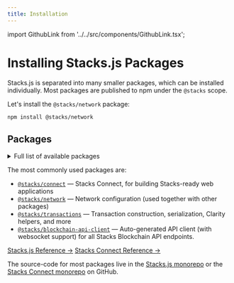 ```yaml
---
title: Installation
---
```


import GithubLink from '../../src/components/GithubLink.tsx';

# Installing Stacks.js Packages

Stacks.js is separated into many smaller packages, which can be installed individually.
Most packages are published to npm under the `@stacks` scope.

Let's install the `@stacks/network` package:

```sh
npm install @stacks/network
```

## Packages

<details>
  <summary>Full list of available packages</summary>

### Connecting Wallets

- [`@stacks/connect`](https://connect.stacks.js.org/) <GithubLink href="https://github.com/hirosystems/connect/tree/main/packages/connect" title=""/> Connect web application to Stacks wallet browser extensions.

### Stacks Primitives

- [`@stacks/transactions`](https://stacks.js.org/modules/_stacks_transactions) <GithubLink href="https://github.com/hirosystems/stacks.js/tree/main/packages/transactions" title=""/> Construct, decode transactions and work with Clarity smart contracts on the Stacks blockchain.
- [`@stacks/wallet-sdk`](https://stacks.js.org/modules/_stacks_wallet_sdk) <GithubLink href="https://github.com/hirosystems/stacks.js/tree/main/packages/wallet-sdk" title=""/> Library for building wallets, managing accounts, and handling keys for the Stacks blockchain.
- [`@stacks/storage`](https://stacks.js.org/modules/_stacks_storage) <GithubLink href="https://github.com/hirosystems/stacks.js/tree/main/packages/storage" title=""/> Store and fetch files with Gaia, the decentralized storage system.
- [`@stacks/encryption`](https://stacks.js.org/modules/_stacks_encryption) <GithubLink href="https://github.com/hirosystems/stacks.js/tree/main/packages/encryption" title=""/> Encryption functions used by stacks.js packages.
- [`@stacks/auth`](https://stacks.js.org/modules/_stacks_auth) <GithubLink href="https://github.com/hirosystems/stacks.js/tree/main/packages/auth" title=""/> Construct and decode authentication requests for Stacks apps.
- [`@stacks/profile`](https://stacks.js.org/modules/_stacks_profile) <GithubLink href="https://github.com/hirosystems/stacks.js/tree/main/packages/profile" title=""/> Functions for manipulating user profiles.
- [`@stacks/network`](https://stacks.js.org/modules/_stacks_network) <GithubLink href="https://github.com/hirosystems/stacks.js/tree/main/packages/network" title=""/> Network and API library for working with Stacks blockchain nodes.
- [`@stacks/common`](https://stacks.js.org/modules/_stacks_common) <GithubLink href="https://github.com/hirosystems/stacks.js/tree/main/packages/common" title=""/> Common utilities used by stacks.js packages.

### Native Smart Contract Interaction

- [`@stacks/bns`](https://stacks.js.org/modules/_stacks_bns) <GithubLink href="https://github.com/hirosystems/stacks.js/tree/main/packages/bns" title=""/> Library for interacting with the BNS contract.
- [`@stacks/stacking`](https://stacks.js.org/modules/_stacks_stacking) <GithubLink href="https://github.com/hirosystems/stacks.js/tree/main/packages/stacking" title=""/> Library for PoX stacking.

### Others

- [`@stacks/cli`](/references/stacks-cli) <GithubLink href="https://github.com/hirosystems/stacks.js/tree/main/packages/cli" title=""/> Command line interface to interact with auth, storage, and Stacks transactions.
- [`@stacks/blockchain-api-client`](https://hirosystems.github.io/stacks-blockchain-api/client/) <GithubLink href="https://github.com/hirosystems/stacks-blockchain-api/tree/master/client" title=""/> Auto-generated REST and websocket API for all endpoints provided by the Stacks Blockchain API.
- `@stacks/keychain` **DEPRECATED**, replaced by `@stacks/wallet-sdk`

</details>

The most commonly used packages are:

- [`@stacks/connect`](https://connect.stacks.js.org/modules/_stacks_connect) — Stacks Connect, for building Stacks-ready web applications
- [`@stacks/network`](https://stacks.js.org/modules/_stacks_network) — Network configuration (used together with other packages)
- [`@stacks/transactions`](https://stacks.js.org/modules/_stacks_transactions) — Transaction construction, serialization, Clarity helpers, and more
- [`@stacks/blockchain-api-client`](https://hirosystems.github.io/stacks-blockchain-api/client/) — Auto-generated API client (with websocket support) for all Stacks Blockchain API endpoints.

<div class="space-x-3 mb-4">
  <a class="bg-neutral-200 rounded-md text-sm text-neutral-700 px-2 py-1" href="https://stacks.js.org">Stacks.js Reference →</a>
  <a class="bg-neutral-200 rounded-md text-sm text-neutral-700 px-2 py-1" href="https://connst.stacks.js.org">Stacks Connect Reference →</a>
</div>

The source-code for most packages live in the [Stacks.js monorepo](https://github.com/hirosystems/stacks.js) or the [Stacks Connect monorepo](https://github.com/hirosystems/connect) on GitHub.

<!-- todo: add github icon component -->

<!-- todo: add all -->
<!-- ## References

Below is a list of all Stacks.js libraries and a few JS libraries and helpers maintained by Hiro:


## Development

There is a main [Stacks.js monorepo](https://github.com/hirosystems/stacks.js) containing most of the packages, but there are a few others often als considered as a part of "Stacks.js".

Are we missing anything?
Feel free to open issues in the Github repositories. -->
